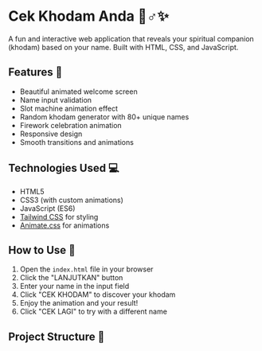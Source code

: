 # Cek Khodam Anda 🧙♂️✨

A fun and interactive web application that reveals your spiritual companion (khodam) based on your name. Built with HTML, CSS, and JavaScript.

## Features 🌟

- Beautiful animated welcome screen
- Name input validation
- Slot machine animation effect
- Random khodam generator with 80+ unique names
- Firework celebration animation
- Responsive design
- Smooth transitions and animations

## Technologies Used 💻

- HTML5
- CSS3 (with custom animations)
- JavaScript (ES6)
- [Tailwind CSS](https://tailwindcss.com/) for styling
- [Animate.css](https://animate.style/) for animations

## How to Use 🚀

1. Open the `index.html` file in your browser
2. Click the "LANJUTKAN" button
3. Enter your name in the input field
4. Click "CEK KHODAM" to discover your khodam
5. Enjoy the animation and your result!
6. Click "CEK LAGI" to try with a different name

## Project Structure 📂
